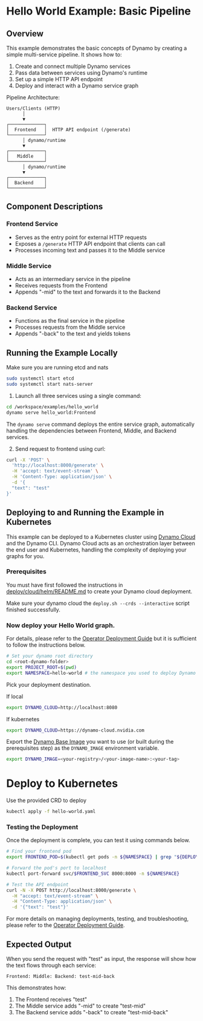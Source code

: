 <!--
SPDX-FileCopyrightText: Copyright (c) 2025 NVIDIA CORPORATION & AFFILIATES. All rights reserved.
SPDX-License-Identifier: Apache-2.0

Licensed under the Apache License, Version 2.0 (the "License");
you may not use this file except in compliance with the License.
You may obtain a copy of the License at

http://www.apache.org/licenses/LICENSE-2.0

Unless required by applicable law or agreed to in writing, software
distributed under the License is distributed on an "AS IS" BASIS,
WITHOUT WARRANTIES OR CONDITIONS OF ANY KIND, either express or implied.
See the License for the specific language governing permissions and
limitations under the License.
-->

# Hello World Example: Basic Pipeline

## Overview

This example demonstrates the basic concepts of Dynamo by creating a simple multi-service pipeline. It shows how to:

1. Create and connect multiple Dynamo services
2. Pass data between services using Dynamo's runtime
3. Set up a simple HTTP API endpoint
4. Deploy and interact with a Dynamo service graph

Pipeline Architecture:

```
Users/Clients (HTTP)
      │
      ▼
┌─────────────┐
│  Frontend   │  HTTP API endpoint (/generate)
└─────────────┘
      │ dynamo/runtime
      ▼
┌─────────────┐
│   Middle    │
└─────────────┘
      │ dynamo/runtime
      ▼
┌─────────────┐
│  Backend    │
└─────────────┘
```

## Component Descriptions

### Frontend Service
- Serves as the entry point for external HTTP requests
- Exposes a `/generate` HTTP API endpoint that clients can call
- Processes incoming text and passes it to the Middle service

### Middle Service
- Acts as an intermediary service in the pipeline
- Receives requests from the Frontend
- Appends "-mid" to the text and forwards it to the Backend

### Backend Service
- Functions as the final service in the pipeline
- Processes requests from the Middle service
- Appends "-back" to the text and yields tokens

## Running the Example Locally

Make sure you are running etcd and nats
```bash
sudo systemctl start etcd
sudo systemctl start nats-server
```

1. Launch all three services using a single command:

```bash
cd /workspace/examples/hello_world
dynamo serve hello_world:Frontend
```

The `dynamo serve` command deploys the entire service graph, automatically handling the dependencies between Frontend, Middle, and Backend services.

2. Send request to frontend using curl:

```bash
curl -X 'POST' \
  'http://localhost:8000/generate' \
  -H 'accept: text/event-stream' \
  -H 'Content-Type: application/json' \
  -d '{
  "text": "test"
}'
```

## Deploying to and Running the Example in Kubernetes

This example can be deployed to a Kubernetes cluster using [Dynamo Cloud](../../docs/guides/dynamo_deploy/dynamo_cloud.md) and the Dynamo CLI.
Dynamo Cloud acts as an orchestration layer between the end user and Kubernetes, handling the complexity of deploying your graphs for you.

### Prerequisites

You must have first followed the instructions in [deploy/cloud/helm/README.md](../../deploy/cloud/helm/README.md) to create your Dynamo cloud deployment.

Make sure your dynamo cloud the `deploy.sh --crds --interactive` script finished successfully.

### Now deploy your Hello World graph.

For details, please refer to the [Operator Deployment Guide](../../docs/guides/dynamo_deploy/operator_deployment.md) but it is sufficient to follow the instructions below.


```bash
# Set your dynamo root directory
cd <root-dynamo-folder>
export PROJECT_ROOT=$(pwd)
export NAMESPACE=hello-world # the namespace you used to deploy Dynamo cloud to.
```

Pick your deployment destination.

If local

```bash
export DYNAMO_CLOUD=http://localhost:8080
```

If kubernetes
```bash
export DYNAMO_CLOUD=https://dynamo-cloud.nvidia.com
```

Export the [Dynamo Base Image](../../get_started.md#building-the-dynamo-base-image) you want to use (or built during the prerequisites step) as the `DYNAMO_IMAGE` environment variable.

```bash
export DYNAMO_IMAGE=<your-registry>/<your-image-name>:<your-tag>
```

# Deploy to Kubernetes

Use the provided CRD to deploy
```bash
kubectl apply -f hello-world.yaml
```

### Testing the Deployment

Once the deployment is complete, you can test it using commands below.

```bash
# Find your frontend pod
export FRONTEND_POD=$(kubectl get pods -n ${NAMESPACE} | grep "${DEPLOYMENT_NAME}-frontend" | sort -k1 | tail -n1 | awk '{print $1}')

# Forward the pod's port to localhost
kubectl port-forward svc/$FRONTEND_SVC 8000:8000 -n ${NAMESPACE}

# Test the API endpoint
curl -N -X POST http://localhost:8000/generate \
  -H "accept: text/event-stream" \
  -H "Content-Type: application/json" \
  -d '{"text": "test"}'
```

For more details on managing deployments, testing, and troubleshooting, please refer to the [Operator Deployment Guide](../../docs/guides/dynamo_deploy/operator_deployment.md).

## Expected Output

When you send the request with "test" as input, the response will show how the text flows through each service:

```
Frontend: Middle: Backend: test-mid-back
```

This demonstrates how:
1. The Frontend receives "test"
2. The Middle service adds "-mid" to create "test-mid"
3. The Backend service adds "-back" to create "test-mid-back"
